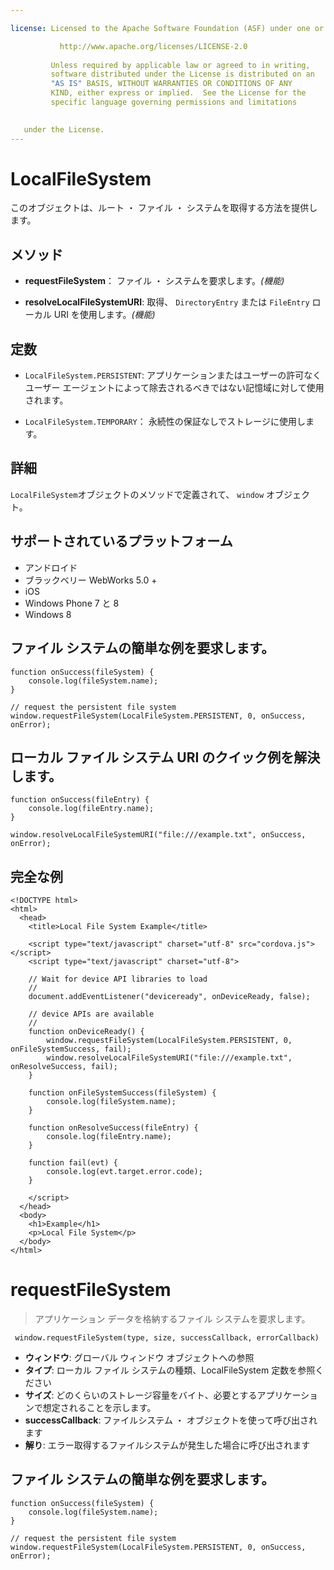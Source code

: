 ```yaml
---

license: Licensed to the Apache Software Foundation (ASF) under one or more contributor license agreements. See the NOTICE file distributed with this work for additional information regarding copyright ownership. The ASF licenses this file to you under the Apache License, Version 2.0 (the "License"); you may not use this file except in compliance with the License. You may obtain a copy of the License at

           http://www.apache.org/licenses/LICENSE-2.0
    
         Unless required by applicable law or agreed to in writing,
         software distributed under the License is distributed on an
         "AS IS" BASIS, WITHOUT WARRANTIES OR CONDITIONS OF ANY
         KIND, either express or implied.  See the License for the
         specific language governing permissions and limitations
    

   under the License.
---
```


# LocalFileSystem

このオブジェクトは、ルート ・ ファイル ・ システムを取得する方法を提供します。

## メソッド

*   **requestFileSystem**： ファイル ・ システムを要求します。*(機能)*

*   **resolveLocalFileSystemURI**: 取得、 `DirectoryEntry` または `FileEntry` ローカル URI を使用します。*(機能)*

## 定数

*   `LocalFileSystem.PERSISTENT`: アプリケーションまたはユーザーの許可なくユーザー エージェントによって除去されるべきではない記憶域に対して使用されます。

*   `LocalFileSystem.TEMPORARY`： 永続性の保証なしでストレージに使用します。

## 詳細

`LocalFileSystem`オブジェクトのメソッドで定義されて、 `window` オブジェクト。

## サポートされているプラットフォーム

*   アンドロイド
*   ブラックベリー WebWorks 5.0 +
*   iOS
*   Windows Phone 7 と 8
*   Windows 8

## ファイル システムの簡単な例を要求します。

    function onSuccess(fileSystem) {
        console.log(fileSystem.name);
    }
    
    // request the persistent file system
    window.requestFileSystem(LocalFileSystem.PERSISTENT, 0, onSuccess, onError);
    

## ローカル ファイル システム URI のクイック例を解決します。

    function onSuccess(fileEntry) {
        console.log(fileEntry.name);
    }
    
    window.resolveLocalFileSystemURI("file:///example.txt", onSuccess, onError);
    

## 完全な例

    <!DOCTYPE html>
    <html>
      <head>
        <title>Local File System Example</title>
    
        <script type="text/javascript" charset="utf-8" src="cordova.js"></script>
        <script type="text/javascript" charset="utf-8">
    
        // Wait for device API libraries to load
        //
        document.addEventListener("deviceready", onDeviceReady, false);
    
        // device APIs are available
        //
        function onDeviceReady() {
            window.requestFileSystem(LocalFileSystem.PERSISTENT, 0, onFileSystemSuccess, fail);
            window.resolveLocalFileSystemURI("file:///example.txt", onResolveSuccess, fail);
        }
    
        function onFileSystemSuccess(fileSystem) {
            console.log(fileSystem.name);
        }
    
        function onResolveSuccess(fileEntry) {
            console.log(fileEntry.name);
        }
    
        function fail(evt) {
            console.log(evt.target.error.code);
        }
    
        </script>
      </head>
      <body>
        <h1>Example</h1>
        <p>Local File System</p>
      </body>
    </html>
    

# requestFileSystem

> アプリケーション データを格納するファイル システムを要求します。

     window.requestFileSystem(type, size, successCallback, errorCallback)
    

*   **ウィンドウ**: グローバル ウィンドウ オブジェクトへの参照
*   **タイプ**: ローカル ファイル システムの種類、LocalFileSystem 定数を参照ください
*   **サイズ**: どのくらいのストレージ容量をバイト、必要とするアプリケーションで想定されることを示します。
*   **successCallback**: ファイルシステム ・ オブジェクトを使って呼び出されます
*   **解り**: エラー取得するファイルシステムが発生した場合に呼び出されます

## ファイル システムの簡単な例を要求します。

    function onSuccess(fileSystem) {
        console.log(fileSystem.name);
    }
    
    // request the persistent file system
    window.requestFileSystem(LocalFileSystem.PERSISTENT, 0, onSuccess, onError);
